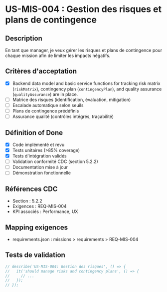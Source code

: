 # US-MIS-004 : Gestion des risques et plans de contingence

## Description
En tant que manager, je veux gérer les risques et plans de contingence pour chaque mission afin de limiter les impacts négatifs.

## Critères d'acceptation
- [x] Backend data model and basic service functions for tracking risk matrix (`riskMatrix`), contingency plan (`contingencyPlan`), and quality assurance (`qualityAssurance`) are in place.
- [ ] Matrice des risques (identification, évaluation, mitigation)
- [ ] Escalade automatique selon seuils
- [ ] Plans de contingence prédéfinis
- [ ] Assurance qualité (contrôles intégrés, traçabilité)

## Définition of Done
- [x] Code implémenté et revu
- [x] Tests unitaires (>85% coverage)
- [x] Tests d'intégration validés
- [ ] Validation conformité CDC (section 5.2.2)
- [ ] Documentation mise à jour
- [ ] Démonstration fonctionnelle

## Références CDC
- Section : 5.2.2
- Exigences : REQ-MIS-004
- KPI associés : Performance, UX

## Mapping exigences
- requirements.json : missions > requirements > REQ-MIS-004

## Tests de validation
```javascript
// describe('US-MIS-004: Gestion des risques', () => {
//   it('should manage risks and contingency plans', () => {
//     // ...
//   });
// });
``` 